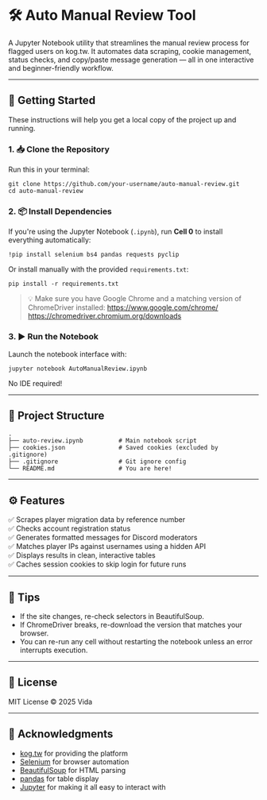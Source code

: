 # 🛠️ Auto Manual Review Tool

A Jupyter Notebook utility that streamlines the manual review process for flagged users on kog.tw. It automates data scraping, cookie management, status checks, and copy/paste message generation — all in one interactive and beginner-friendly workflow.

---

## 🚀 Getting Started

These instructions will help you get a local copy of the project up and running.

### 1. 📥 Clone the Repository

Run this in your terminal:

    git clone https://github.com/your-username/auto-manual-review.git
    cd auto-manual-review

### 2. 📦 Install Dependencies

If you're using the Jupyter Notebook (`.ipynb`), run **Cell 0** to install everything automatically:

    !pip install selenium bs4 pandas requests pyclip

Or install manually with the provided `requirements.txt`:

    pip install -r requirements.txt

> 💡 Make sure you have Google Chrome and a matching version of ChromeDriver installed:
> https://www.google.com/chrome/
> https://chromedriver.chromium.org/downloads

### 3. ▶️ Run the Notebook

Launch the notebook interface with:

    jupyter notebook AutoManualReview.ipynb

No IDE required!

---

## 📁 Project Structure

    .
    ├── auto-review.ipynb          # Main notebook script
    ├── cookies.json               # Saved cookies (excluded by .gitignore)
    ├── .gitignore                 # Git ignore config
    └── README.md                  # You are here!

---

## ⚙️ Features

✅ Scrapes player migration data by reference number  
✅ Checks account registration status  
✅ Generates formatted messages for Discord moderators  
✅ Matches player IPs against usernames using a hidden API  
✅ Displays results in clean, interactive tables  
✅ Caches session cookies to skip login for future runs  

---

## 🧠 Tips

- If the site changes, re-check selectors in BeautifulSoup.
- If ChromeDriver breaks, re-download the version that matches your browser.
- You can re-run any cell without restarting the notebook unless an error interrupts execution.

---

## 🧾 License

MIT License © 2025 Vida

---

## 🙏 Acknowledgments

- [kog.tw](https://kog.tw) for providing the platform
- [Selenium](https://www.selenium.dev/) for browser automation
- [BeautifulSoup](https://www.crummy.com/software/BeautifulSoup/) for HTML parsing
- [pandas](https://pandas.pydata.org/) for table display
- [Jupyter](https://jupyter.org/) for making it all easy to interact with
